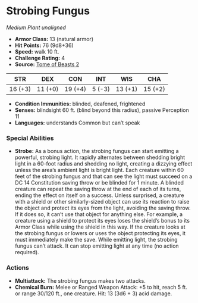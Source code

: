 # Strobing Fungus

*Medium* *Plant* *unaligned*

- **Armor Class:** 13 (natural armor)
- **Hit Points:** 76 (9d8+36)
- **Speed:** walk 10 ft.
- **Challenge Rating:** 4
- **Source:** [Tome of Beasts 2](https://koboldpress.com/kpstore/product/tome-of-beasts-2-for-5th-edition/)

| STR | DEX | CON | INT | WIS | CHA |
| --- | --- | --- | --- | --- | --- |
| 16 (+3) | 11 (+0) | 19 (+4) | 5 (-3) | 13 (+1) | 15 (+2) |

- **Condition Immunities:** blinded, deafened, frightened
- **Senses:** blindsight 60 ft. (blind beyond this radius), passive Perception 11
- **Languages:** understands Common but can’t speak
### Special Abilities
- **Strobe:** As a bonus action, the strobing fungus can start emitting a powerful, strobing light. It rapidly alternates between shedding bright light in a 60-foot radius and shedding no light, creating a dizzying effect unless the area’s ambient light is bright light. Each creature within 60 feet of the strobing fungus and that can see the light must succeed on a DC 14 Constitution saving throw or be blinded for 1 minute. A blinded creature can repeat the saving throw at the end of each of its turns, ending the effect on itself on a success.  Unless surprised, a creature with a shield or other similarly-sized object can use its reaction to raise the object and protect its eyes from the light, avoiding the saving throw. If it does so, it can’t use that object for anything else. For example, a creature using a shield to protect its eyes loses the shield’s bonus to its Armor Class while using the shield in this way. If the creature looks at the strobing fungus or lowers or uses the object protecting its eyes, it must immediately make the save.  While emitting light, the strobing fungus can’t attack. It can stop emitting light at any time (no action required).
### Actions
- **Multiattack:** The strobing fungus makes two attacks.
- **Chemical Burn:** Melee or Ranged Weapon Attack: +5 to hit, reach 5 ft. or range 30/120 ft., one creature. Hit: 13 (3d6 + 3) acid damage.
